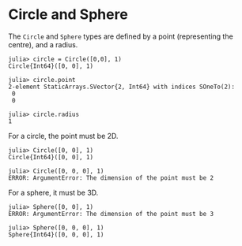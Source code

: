 # Circle and Sphere

The `Circle` and `Sphere` types are defined by a point (representing the centre), and a radius.

```jldoctest
julia> circle = Circle([0,0], 1)
Circle{Int64}([0, 0], 1)

julia> circle.point
2-element StaticArrays.SVector{2, Int64} with indices SOneTo(2):
 0
 0

julia> circle.radius
1
```

For a circle, the point must be 2D.

```jldoctest
julia> Circle([0, 0], 1)
Circle{Int64}([0, 0], 1)

julia> Circle([0, 0, 0], 1)
ERROR: ArgumentError: The dimension of the point must be 2
```

For a sphere, it must be 3D.

```jldoctest
julia> Sphere([0, 0], 1)
ERROR: ArgumentError: The dimension of the point must be 3

julia> Sphere([0, 0, 0], 1)
Sphere{Int64}([0, 0, 0], 1)
```
